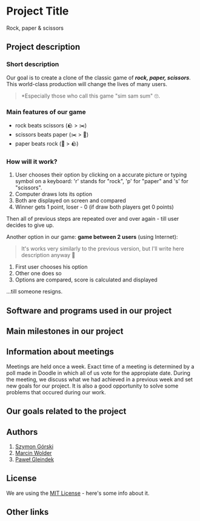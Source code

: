 # Project Title

Rock, paper & scissors

## Project description

### Short description

Our goal is to create a clone of the classic game of ***rock, paper, scissors***. This world-class production will change the lives of many users. 
> *Especially those who call this game "sim sam sum" 🙄.

### Main features of our game

- rock beats scissors     (🪨 > ✂️)
- scissors beats paper    (✂️ > 📝)
- paper beats rock        (📝 > 🪨)

### How will it work?

1. User chooses their option by clicking on a accurate picture or typing symbol on a keyboard: 'r' stands for "rock", 'p' for "paper" and 's' for "scissors".
1. Computer draws lots its option
1. Both are displayed on screen and compared
1. Winner gets 1 point, loser - 0 (if draw both players get 0 points)

Then all of previous steps are repeated over and over again - till user decides to give up.

Another option in our game: **game between 2 users** (using Internet):
> It's works very similarly to the previous version, but I'll write here description anyway 🤗
1. First user chooses his option
1. Other one does so
1. Options are compared, score is calculated and displayed

...till someone resigns.

## Software and programs used in our project


## Main milestones in our project


## Information about meetings

Meetings are held once a week. Exact time of a meeting is determined by a poll made in Doodle in which all of us vote for the appropiate date.
During the meeting, we discuss what we had achieved in a previous week and set new goals for our project. It is also a good opportunity to solve some problems that occured during our work.

## Our goals related to the project

## Authors
1. [Szymon Górski](https://github.com/sggorski)
1. [Marcin Wolder](https://github.com/marcinwolder)
1. [Paweł Gleindek](https://github.com/pavlvs-91)

## License

We are using the [MIT License](https://opensource.org/license/mit/) - here's some info about it.

## Other links





